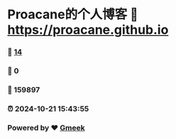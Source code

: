 # Proacane的个人博客 :link: https://proacane.github.io 
### :page_facing_up: [14](https://proacane.github.io/tag.html) 
### :speech_balloon: 0 
### :hibiscus: 159897 
### :alarm_clock: 2024-10-21 15:43:55 
### Powered by :heart: [Gmeek](https://github.com/Meekdai/Gmeek)

